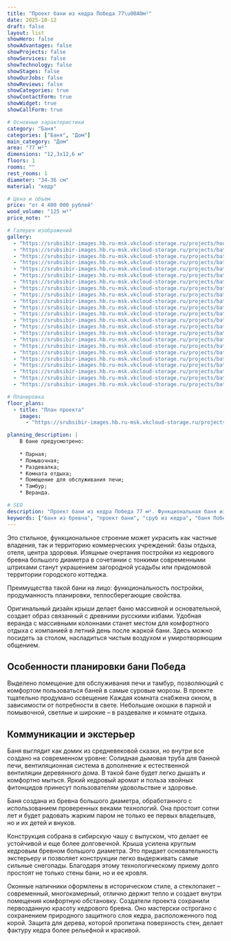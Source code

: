 ```yaml
---
title: "Проект бани из кедра Победа 77\u00A0м²"
date: 2025-10-12
draft: false
layout: list
showHero: false
showAdvantages: false
showProjects: false
showServices: false
showTechnology: false
showStages: false
showOurJobs: false
showReviews: false
showCategories: true
showContactForm: true
showWidget: true
showCallForm: true

# Основные характеристики
category: "Баня"
categories: ["Баня", "Дом"]
main_category: "Дом"
area: "77 м²"
dimensions: "12,3x12,6 м"
floors: 1
rooms: ""
rest_rooms: 1
diameter: "34-36 см"
material: "кедр"

# Цена и объем
price: "от 4 400 000 рублей"
wood_volume: "125 м³"
price_note: ""

# Галерея изображений
gallery:
  - "https://srubsibir-images.hb.ru-msk.vkcloud-storage.ru/projects/houses/pobeda-77/pobeda-77-1.jpg"
  - "https://srubsibir-images.hb.ru-msk.vkcloud-storage.ru/projects/baths/pobeda-77/pobeda-77-2.jpg"
  - "https://srubsibir-images.hb.ru-msk.vkcloud-storage.ru/projects/baths/pobeda-77/pobeda-77-3.jpg"
  - "https://srubsibir-images.hb.ru-msk.vkcloud-storage.ru/projects/baths/pobeda-77/pobeda-77-4.jpg"
  - "https://srubsibir-images.hb.ru-msk.vkcloud-storage.ru/projects/baths/pobeda-77/pobeda-77-5.jpg"
  - "https://srubsibir-images.hb.ru-msk.vkcloud-storage.ru/projects/baths/pobeda-77/pobeda-77-6.jpg"
  - "https://srubsibir-images.hb.ru-msk.vkcloud-storage.ru/projects/baths/pobeda-77/pobeda-77-7.jpg"
  - "https://srubsibir-images.hb.ru-msk.vkcloud-storage.ru/projects/baths/pobeda-77/pobeda-77-8.jpg"
  - "https://srubsibir-images.hb.ru-msk.vkcloud-storage.ru/projects/baths/pobeda-77/pobeda-77-9.jpg"
  - "https://srubsibir-images.hb.ru-msk.vkcloud-storage.ru/projects/baths/pobeda-77/pobeda-77-10.jpg"
  - "https://srubsibir-images.hb.ru-msk.vkcloud-storage.ru/projects/baths/pobeda-77/pobeda-77-11.jpg"
  - "https://srubsibir-images.hb.ru-msk.vkcloud-storage.ru/projects/baths/pobeda-77/pobeda-77-12.jpg"
  - "https://srubsibir-images.hb.ru-msk.vkcloud-storage.ru/projects/baths/pobeda-77/pobeda-77-13.jpg"
  - "https://srubsibir-images.hb.ru-msk.vkcloud-storage.ru/projects/baths/pobeda-77/pobeda-77-14.jpg"
  - "https://srubsibir-images.hb.ru-msk.vkcloud-storage.ru/projects/baths/pobeda-77/pobeda-77-15.jpg"
  - "https://srubsibir-images.hb.ru-msk.vkcloud-storage.ru/projects/baths/pobeda-77/pobeda-77-16.png"
  - "https://srubsibir-images.hb.ru-msk.vkcloud-storage.ru/projects/baths/pobeda-77/pobeda-77-17.jpg"
  - "https://srubsibir-images.hb.ru-msk.vkcloud-storage.ru/projects/baths/pobeda-77/pobeda-77-18.jpg"
  - "https://srubsibir-images.hb.ru-msk.vkcloud-storage.ru/projects/baths/pobeda-77/pobeda-77-19.jpg"
  - "https://srubsibir-images.hb.ru-msk.vkcloud-storage.ru/projects/baths/pobeda-77/pobeda-77-20.jpg"
  - "https://srubsibir-images.hb.ru-msk.vkcloud-storage.ru/projects/baths/pobeda-77/pobeda-77-21.jpg"
  - "https://srubsibir-images.hb.ru-msk.vkcloud-storage.ru/projects/baths/pobeda-77/pobeda-77-22.jpg"
  - "https://srubsibir-images.hb.ru-msk.vkcloud-storage.ru/projects/baths/pobeda-77/pobeda-77-23.jpg"

# Планировка
floor_plans:
  - title: "План проекта"
    images:
      - "https://srubsibir-images.hb.ru-msk.vkcloud-storage.ru/projects/baths/pobeda-77/pobeda-77-16.png"

planning_description: |
    В бане предусмотрено:
    
    * Парная;
    * Помывочная;
    * Раздевалка;
    * Комната отдыха;
    * Помещение для обслуживания печи;
    * Тамбур;
    * Веранда.

# SEO
description: "Проект бани из кедра Победа 77 м². Функциональная баня из кедрового бревна большого диаметра 34-36 см с продуманной планировкой и удобной верандой."
keywords: ["баня из бревна", "проект бани", "сруб из кедра", "баня Победа", "баня с верандой"]
---
```


Это стильное, функциональное строение может украсить как частные владения, так и территорию коммерческих учреждений: базы отдыха, отеля, центра здоровья. Изящные очертания постройки из кедрового бревна большого диаметра в сочетании с тонкими современными штрихами станут украшением загородной усадьбы или придомовой территории городского коттеджа.

Преимущества такой бани на лицо: функциональность постройки, продуманность планировки, теплосберегающие свойства.

Оригинальный дизайн крыши делает баню массивной и основательной, создает образ связанный с древними русскими избами. Удобная веранда с массивными колоннами станет местом для комфортного отдыха с компанией в летний день после жаркой бани. Здесь можно посидеть за столом, насладиться чистым воздухом и умиротворяющим общением.

## Особенности планировки бани Победа

Выделено помещение для обслуживания печи и тамбур, позволяющий с комфортом пользоваться баней в самые суровые морозы. В проекте тщательно продумано освещение Каждая комната снабжена окном, в зависимости от потребности в свете. Небольшие окошки в парной и помывочной, светлые и широкие – в раздевалке и комнате отдыха.

## Коммуникации и экстерьер

Баня выглядит как домик из средневековой сказки, но внутри все создано на современном уровне: Солидная дымовая труба для банной печи, вентиляционная система в дополнение к естественной вентиляции деревянного дома. В такой бане будет легко дышать и комфортно мыться. Яркий кедровый аромат и польза хвойных фитонцидов принесут пользователям удовольствие и здоровье.

Баня создана из бревна большого диаметра, обработанного с использованием проверенных веками технологий. Она простоит сотни лет и будет радовать жарким паром не только ее первых владельцев, но и их детей и внуков.

Конструкция собрана в сибирскую чашу с выпуском, что делает ее устойчивой и еще более долговечной. Крыша усилена круглым кедровым бревном большого диаметра. Это придает основательность экстерьеру и позволяет конструкции легко выдерживать самые сильные снегопады. Благодаря этому технологическому приему долго простоят не только стены бани, но и ее кровля.

Оконные наличники оформлены в историческом стиле, а стеклопакет – современный, многокамерный, отлично держит тепло и создает внутри помещения комфортную обстановку. Создатели проекта сохранили первозданную красоту кедрового бревна. Оно мастерски острогано с сохранением природного защитного слоя кедра, расположенного под корой. Защита для дерева, которой пропитана поверхность стен, делает фактуру кедра более рельефной и красивой.